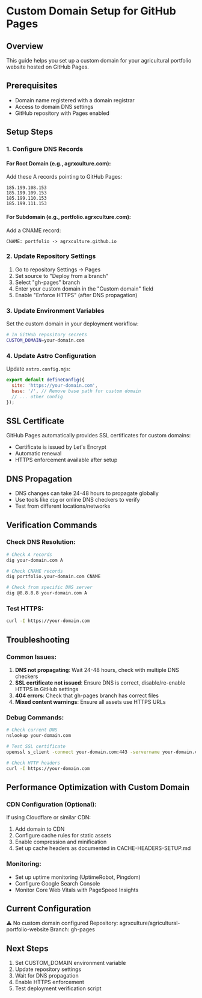 # Custom Domain Setup for GitHub Pages

## Overview

This guide helps you set up a custom domain for your agricultural portfolio website hosted on GitHub Pages.

## Prerequisites

- Domain name registered with a domain registrar
- Access to domain DNS settings
- GitHub repository with Pages enabled

## Setup Steps

### 1. Configure DNS Records

#### For Root Domain (e.g., agrxculture.com):

Add these A records pointing to GitHub Pages:

```
185.199.108.153
185.199.109.153
185.199.110.153
185.199.111.153
```

#### For Subdomain (e.g., portfolio.agrxculture.com):

Add a CNAME record:

```
CNAME: portfolio -> agrxculture.github.io
```

### 2. Update Repository Settings

1. Go to repository Settings → Pages
2. Set source to "Deploy from a branch"
3. Select "gh-pages" branch
4. Enter your custom domain in the "Custom domain" field
5. Enable "Enforce HTTPS" (after DNS propagation)

### 3. Update Environment Variables

Set the custom domain in your deployment workflow:

```bash
# In GitHub repository secrets
CUSTOM_DOMAIN=your-domain.com
```

### 4. Update Astro Configuration

Update `astro.config.mjs`:

```javascript
export default defineConfig({
  site: 'https://your-domain.com',
  base: '/', // Remove base path for custom domain
  // ... other config
});
```

## SSL Certificate

GitHub Pages automatically provides SSL certificates for custom domains:

- Certificate is issued by Let's Encrypt
- Automatic renewal
- HTTPS enforcement available after setup

## DNS Propagation

- DNS changes can take 24-48 hours to propagate globally
- Use tools like `dig` or online DNS checkers to verify
- Test from different locations/networks

## Verification Commands

### Check DNS Resolution:

```bash
# Check A records
dig your-domain.com A

# Check CNAME records
dig portfolio.your-domain.com CNAME

# Check from specific DNS server
dig @8.8.8.8 your-domain.com A
```

### Test HTTPS:

```bash
curl -I https://your-domain.com
```

## Troubleshooting

### Common Issues:

1. **DNS not propagating**: Wait 24-48 hours, check with multiple DNS checkers
2. **SSL certificate not issued**: Ensure DNS is correct, disable/re-enable HTTPS in GitHub settings
3. **404 errors**: Check that gh-pages branch has correct files
4. **Mixed content warnings**: Ensure all assets use HTTPS URLs

### Debug Commands:

```bash
# Check current DNS
nslookup your-domain.com

# Test SSL certificate
openssl s_client -connect your-domain.com:443 -servername your-domain.com

# Check HTTP headers
curl -I https://your-domain.com
```

## Performance Optimization with Custom Domain

### CDN Configuration (Optional):

If using Cloudflare or similar CDN:

1. Add domain to CDN
2. Configure cache rules for static assets
3. Enable compression and minification
4. Set up cache headers as documented in CACHE-HEADERS-SETUP.md

### Monitoring:

- Set up uptime monitoring (UptimeRobot, Pingdom)
- Configure Google Search Console
- Monitor Core Web Vitals with PageSpeed Insights

## Current Configuration

⚠️ No custom domain configured
Repository: agrxculture/agricultural-portfolio-website
Branch: gh-pages

## Next Steps

1. Set CUSTOM_DOMAIN environment variable
2. Update repository settings
3. Wait for DNS propagation
4. Enable HTTPS enforcement
5. Test deployment verification script
